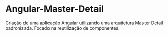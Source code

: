 # Angular-Master-Detail
Criação de uma aplicação Angular utilizando uma arquitetura Master Detail padronizada. Focado na reutilização de componentes.
